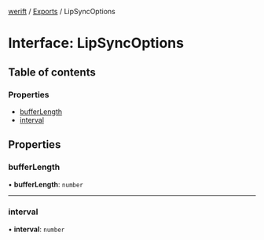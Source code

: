 [werift](../README.md) / [Exports](../modules.md) / LipSyncOptions

# Interface: LipSyncOptions

## Table of contents

### Properties

- [bufferLength](LipSyncOptions.md#bufferlength)
- [interval](LipSyncOptions.md#interval)

## Properties

### bufferLength

• **bufferLength**: `number`

___

### interval

• **interval**: `number`
